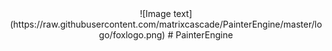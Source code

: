<div align=center>![Image text](https://raw.githubusercontent.com/matrixcascade/PainterEngine/master/logo/foxlogo.png)
# PainterEngine
